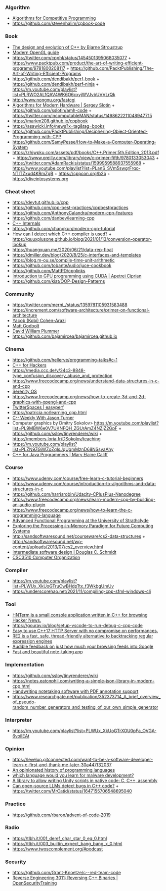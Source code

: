 ### Algorithm

- [Algorithms for Competitive Programming](https://github.com/e-maxx-eng/e-maxx-eng)
- https://github.com/stevenhalim/cpbook-code

### Book

- [The design and evolution of C++ by Bjarne Stroustrup](https://twitter.com/oznova_/status/1214971707863101440)
- [Modern OpenGL guide](https://github.com/Overv/Open.GL)
- https://twitter.com/cpphl/status/1454501395068035077 + https://www.packtpub.com/product/the-art-of-writing-efficient-programs/9781800208117 + https://github.com/PacktPublishing/The-Art-of-Writing-Efficient-Programs
- https://github.com/dendibakh/perf-book + https://github.com/dendibakh/perf-ninja + https://m.youtube.com/playlist?list=PLRWO2AL1QAV4WK6O6cxyjWVJvbUVVLrQk
- http://www.nongnu.org/fastcgi
- [Algorithms for Modern Hardware | Sergey Slotin](https://en.algorithmica.org/hpc) + https://github.com/sslotin/amh-code + https://twitter.com/incomputableMAN/status/1498622211048947715
- https://markm208.github.io/cppbook
- https://asawicki.info/news?x=tag&tag=books
- https://github.com/PacktPublishing/Deciphering-Object-Oriented-Programming-with-CPP
- https://github.com/SamyPesse/How-to-Make-a-Computer-Operating-System
- https://zhjwpku.com/assets/pdf/books/C++.Primer.5th.Edition_2013.pdf + https://www.oreilly.com/library/view/c-primer-fifth/9780133053043 + https://twitter.com/AdamRackis/status/1599959588937555968 + https://www.youtube.com/playlist?list=PLanS_SVm5swgrFrqo-NTITZxud4KRmZgB + https://cppcon.org/b2b + https://diveintosystems.org

### Cheat sheet

- https://devtut.github.io/cpp
- https://github.com/cpp-best-practices/cppbestpractices
- https://github.com/AnthonyCalandra/modern-cpp-features
- https://github.com/danbev/learning-cpp
- [C++ Internals](https://www.avabodh.com/cxxin/cxx.html)
- https://github.com/changkun/modern-cpp-tutorial
- [How can I detect which C++ compiler is used?](https://twitter.com/foonathan/status/1351251411779133440) + https://quuxplusone.github.io/blog/2021/01/13/conversion-operator-lookup
- https://huangxuan.me/2020/06/21/data-rep-float
- https://dmiller.dev/blog/2020/8/25/c-interfaces-and-templates
- https://blog.m-ou.se/compile-time-unit-arithmetic
- https://github.com/tobanteAudio/juce-cookbook
- https://github.com/MattPD/cpplinks
- [Introduction to GPU programming using CUDA | Apetrei Ciprian](https://docs.google.com/presentation/d/1WNzH-C6kiyjGGQ8P1gdT36_WfH7W4JTV)
- https://github.com/kiat/OOP-Design-Patterns

### Community

- https://twitter.com/merni_/status/1359781105931583488
- https://increment.com/software-architecture/primer-on-functional-architecture
- [Yacob (Kobi) Cohen-Arazi](https://twitter.com/kobi_ca)
- [Matt Godbolt](https://m.youtube.com/c/MattGodbolt/playlists)
- [David William Plummer](https://m.youtube.com/c/DavesGarage/playlists)
- https://github.com/bajamircea/bajamircea.github.io

### Cinema

- https://github.com/hellerve/programming-talks#c-1
- [C++ for Hackers](https://twitter.com/jalospinoso/status/1216416792635232256)
- https://media.ccc.de/v/34c3-8848-type_confusion_discovery_abuse_and_protection
- https://www.freecodecamp.org/news/understand-data-structures-in-c-and-cpp
- [Serenity OS](https://m.youtube.com/channel/UC3ts8coMP645hZw9JSD3pqQ/playlists)
- https://www.freecodecamp.org/news/how-to-create-3d-and-2d-graphics-with-opengl-and-cpp
- [TwitterSpaces | easyperf](https://m.youtube.com/playlist?list=PLRWO2AL1QAV4WK6O6cxyjWVJvbUVVLrQk)
- https://patricia.no/learning_cpp.html
- [Cᐩᐩ Weekly With Jason Turner](https://m.youtube.com/c/lefticus1/playlists)
- Computer graphics by Dmitry Sokolov> https://m.youtube.com/playlist?list=PL9MBW6e0V7UKNFQH_ZGUrAmZ4NZjZ2GpF + https://github.com/ssloy/tinyrenderer/wiki + https://members.loria.fr/DSokolov/teaching
- https://m.youtube.com/playlist?list=PLZN9ZGiWZoZqIsJqUgmMznD68NSsyaAhy
- [C++ for Java Programmers | Mary Elaine Califf](https://m.youtube.com/playlist?list=PLrB7VCHji9zhoXMnbNUBqvD-NIi7XK2xD)

### Course

- https://www.udemy.com/course/free-learn-c-tutorial-beginners
- https://www.udemy.com/course/introduction-to-algorithms-and-data-structures-in-c
- https://github.com/harrisrobin/Udacity-CPlusPlus-Nanodegree
- https://www.freecodecamp.org/news/learn-modern-cpp-by-building-an-audio-plugin
- https://www.freecodecamp.org/news/how-to-learn-the-c-programming-language
- [Advanced Functional Programming at the University of Strathclyde](https://github.com/pigworker/CS410-17)
- [Exploring the Processing-in-Memory Paradigm for Future Computing Systems](https://safari.ethz.ch/projects_and_seminars/spring2022/doku.php?id=processing_in_memory)
- http://sandsoftwaresound.net/courseware/cs2-data-structures + http://sandsoftwaresound.net/wp-content/uploads/2013/07/cs2_overview.html
- [Intermediate software design | Douglas C. Schmidt](http://www.dre.vanderbilt.edu/~schmidt/cs251)
- [CSC3510 Computer Organization](https://github.com/pkivolowitz/CSC3510-S-2023)

### Compiler

- https://m.youtube.com/playlist?list=PLWUx_XkUoGTruCwBHdpTtx_f3WkbgUmUv
- https://underscorehao.net/2021/11/compiling-cpp-sfml-windows-cli

### Tool

- [HNTerm is a small console application written in C++ for browsing Hacker News. ](https://github.com/ggerganov/imtui/tree/master/examples/hnterm)
- https://gourav.io/blog/setup-vscode-to-run-debug-c-cpp-code
- [Easy to use C++17 HTTP Server with no compromise on performances.](https://github.com/matt-42/lithium)
- [RE2 is a fast, safe, thread-friendly alternative to backtracking regular expression engines](https://github.com/google/re2)
- [Audible feedback on just how much your browsing feeds into Google](https://github.com/berthubert/googerteller)
- [Fast and beautiful note-taking app](https://github.com/nuttyartist/notes)

### Implementation

- https://github.com/ssloy/tinyrenderer/wiki
- https://notes.eatonphil.com/writing-a-simple-json-library-in-modern-cpp.html
- [Handwriting notetaking software with PDF annotation support](https://github.com/xournalpp/xournalpp)
- https://www.researchgate.net/publication/352373714_A_brief_overview_of_pseudo-random_number_generators_and_testing_of_our_own_simple_generator

### Interpreter

- https://m.youtube.com/playlist?list=PLWUx_XkUoGTrXOU0pFa_OVGA-6voiIEAt

### Opinion

- https://levelup.gitconnected.com/want-to-be-a-software-developer-learn-c-first-and-thank-me-later-30a447f32037
- [ An opinionated history of programming languages](https://artagnon.com/articles/pl)
- [which language would you learn for malware development?](https://twitter.com/Amr_Thabet/status/1517215313053597697)
- [A library to allow writing Unity scripts in native code: C, C++, assembly](https://github.com/jacksondunstan/UnityNativeScripting)
- [Can open-source LLMs detect bugs in C++ code?](https://catid.io/posts/llm_bugs) + https://twitter.com/MrCatid/status/1647155706548695040

### Practice

- https://github.com/rbaron/advent-of-code-2019

### Radio

- https://tlbh.it/001_deref_char_star_0_eq_0.html
- https://tlbh.it/003_builtin_expect_bang_bang_x_0.html
- https://www.twoscomplement.org/#podcast

### Security

- https://github.com/Grant-Knoetze/c--red-team-code
- [Reverse Engineering 3011: Reversing C++ Binaries | OpenSecurityTraining](https://m.youtube.com/playlist?list=PLUFkSN0XLZ-nHQqoXhGE2IJ0ldDSxOpz3)
